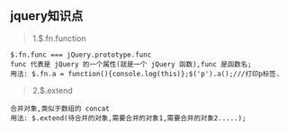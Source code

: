 ## jquery知识点
> 1.$.fn.function

```
$.fn.func === jQuery.prototype.func
func 代表是 jQuery 的一个属性(就是一个 jQuery 函数),func 是函数名;
用法: $.fn.a = function(){console.log(this)};$('p').a();///打印p标签.
```
> 2.$.extend

```
合并对象,类似于数组的 concat
用法: $.extend(待合并的对象,需要合并的对象1,需要合并的对象2.....);
```
